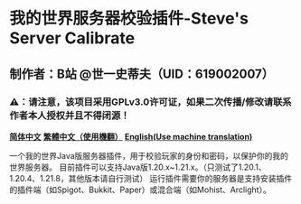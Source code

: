 # 我的世界服务器校验插件-Steve's Server Calibrate

## 制作者：B站 @世一史蒂夫（UID：619002007）

### **⚠：请注意，该项目采用GPLv3.0许可证，如果二次传播/修改请联系作者本人授权并且不得闭源！**



[**简体中文**](https://github.com/CN-Vapegirl233/McServerCalibrate/blob/main/README.md)  [**繁體中文（使用機翻）**](https://github.com/CN-Vapegirl233/McServerCalibrate/blob/main/README_zh-tr.md)  [**English(Use machine translation)**](https://github.com/CN-Vapegirl233/McServerCalibrate/blob/main/README_en.md)



一个我的世界Java版服务器插件，用于校验玩家的身份和密码，以保护你的我的世界服务器。 目前插件可以支持Java版1.20.x~1.21.x。（只测试了1.20.1、1.20.4、1.21.8，其他版本请自行测试） 运行插件需要你的服务器是支持安装插件的插件端（如Spigot、Bukkit、Paper）或混合端（如Mohist、Arclight）。


